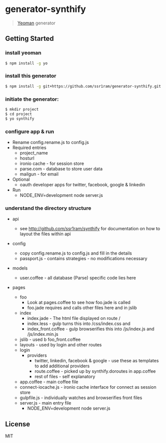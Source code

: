 # generator-synthify

> [Yeoman](http://yeoman.io) generator


## Getting Started

### install yeoman

```bash
$ npm install -g yo
```

### install this generator


```bash
$ npm install -g git+https://github.com/ssr1ram/generator-synthify.git
```

### initiate the generator:

```bash
$ mkdir project
$ cd project
$ yo synthify
```

### configure app & run

* Rename config.rename.js to config.js
* Required entries
  * project_name
  * hosturl
  * ironio cache - for session store
  * parse.com - database to store user data
  * mailgun - for email
* Optional
  * oauth developer apps for twitter, facebook, google & linkedin
* Run
  * NODE_ENV=development node server.js

### understand the directory structure

* api
  * see http://github.com/ssr1ram/synthify for documentation on how to
    layout the files within api
* config
  * copy config.rename.js to config.js and fill in the details
  * passport.js - contains strategies - no modifications necessary

* models
  * user.coffee - all database (Parse) specific code lies here
* pages
  * foo
    * Look at pages.coffee to see how foo.jade is called
    * foo.jade requires and calls other files here and in jslib
  * index
    * index.jade - The html file displayed on route /
    * index.less - gulp turns this into /css/index.css and
    * index_front.coffee - gulp browserifies this into /js/index.js and
      /js/index.min.js
  * jslib - used b foo_front.coffee
  * layouts - used by login and other routes
  * login
    * providers
      * twitter, linkedin, facebook & google - use these as templates to
        add additional providers
      * route.coffee - picked up by synthify.doroutes in app.coffee
      * rest of files - self explanatory
  * app.coffee - main coffee file
  * connect-iocache.js - ironio cache interface for connect as session
    store
  * gulpfile.js - individually watches and browserifies <foo>front files
  * server.js - main entry file
    * NODE_ENV=development node server.js



## License

MIT
